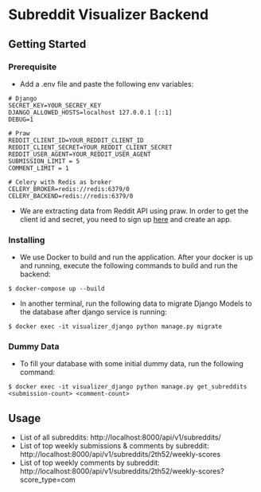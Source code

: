 # Subreddit Visualizer Backend

## Getting Started

### Prerequisite
* Add a .env file and paste the following env variables:
```
# Django
SECRET_KEY=YOUR_SECREY_KEY
DJANGO_ALLOWED_HOSTS=localhost 127.0.0.1 [::1]
DEBUG=1

# Praw
REDDIT_CLIENT_ID=YOUR_REDDIT_CLIENT_ID
REDDIT_CLIENT_SECRET=YOUR_REDDIT_CLIENT_SECRET
REDDIT_USER_AGENT=YOUR_REDDIT_USER_AGENT
SUBMISSION_LIMIT = 5
COMMENT_LIMIT = 1

# Celery with Redis as broker
CELERY_BROKER=redis://redis:6379/0
CELERY_BACKEND=redis://redis:6379/0
```

* We are extracting data from Reddit API using praw. In order to get the client id and secret, you need to sign up [here](https://www.reddit.com/prefs/apps) and create an app.

### Installing 
* We use Docker to build and run the application. After your docker is up and running, execute the following commands to build and run the backend:

```
$ docker-compose up --build
```
* In another terminal, run the following data to migrate Django Models to the database after django service is running:
```
$ docker exec -it visualizer_django python manage.py migrate
```

### Dummy Data
* To fill your database with some initial dummy data, run the following command:
```
$ docker exec -it visualizer_django python manage.py get_subreddits <submission-count> <comment-count>
```

## Usage
* List of all subreddits: http://localhost:8000/api/v1/subreddits/
* List of top weekly submissions & comments by subreddit: http://localhost:8000/api/v1/subreddits/2th52/weekly-scores
* List of top weekly comments by subreddit: http://localhost:8000/api/v1/subreddits/2th52/weekly-scores?score_type=com